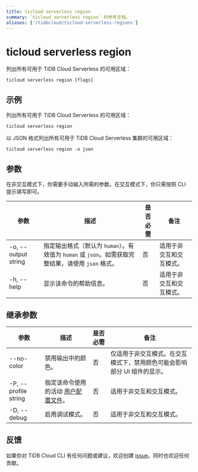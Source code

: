 ```yaml
---
title: ticloud serverless region
summary: `ticloud serverless region` 的参考文档。
aliases: ['/tidbcloud/ticloud-serverless-regions']
---
```


# ticloud serverless region

列出所有可用于 TiDB Cloud Serverless 的可用区域：

```shell
ticloud serverless region [flags]
```

## 示例

列出所有可用于 TiDB Cloud Serverless 的可用区域：

```shell
ticloud serverless region
```

以 JSON 格式列出所有可用于 TiDB Cloud Serverless 集群的可用区域：

```shell
ticloud serverless region -o json
```

## 参数

在非交互模式下，你需要手动输入所需的参数。在交互模式下，你只需按照 CLI 提示填写即可。

| 参数                 | 描述                                                                                                              | 是否必需 | 备注                                                 |
|----------------------|-------------------------------------------------------------------------------------------------------------------|----------|------------------------------------------------------|
| -o, --output string  | 指定输出格式（默认为 `human`）。有效值为 `human` 或 `json`。如需获取完整结果，请使用 `json` 格式。                | 否       | 适用于非交互和交互模式。                             |
| -h, --help           | 显示该命令的帮助信息。                                                                                            | 否       | 适用于非交互和交互模式。                             |

## 继承参数

| 参数                  | 描述                                                                                 | 是否必需 | 备注                                                                                         |
|-----------------------|--------------------------------------------------------------------------------------|----------|----------------------------------------------------------------------------------------------|
| --no-color            | 禁用输出中的颜色。                                                                  | 否       | 仅适用于非交互模式。在交互模式下，禁用颜色可能会影响部分 UI 组件的显示。                     |
| -P, --profile string  | 指定该命令使用的活动 [用户配置文件](/tidb-cloud/cli-reference.md#user-profile)。     | 否       | 适用于非交互和交互模式。                                                                     |
| -D, --debug           | 启用调试模式。                                                                      | 否       | 适用于非交互和交互模式。                                                                     |

## 反馈

如果你对 TiDB Cloud CLI 有任何问题或建议，欢迎创建 [issue](https://github.com/tidbcloud/tidbcloud-cli/issues/new/choose)。同时也欢迎任何贡献。